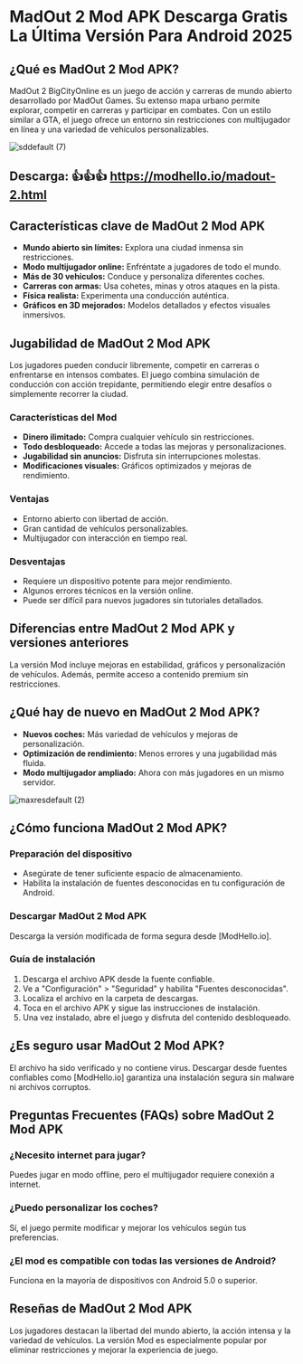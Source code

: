# MadOut 2 Mod APK Descarga Gratis La Última Versión Para Android 2025

## ¿Qué es MadOut 2 Mod APK?
MadOut 2 BigCityOnline es un juego de acción y carreras de mundo abierto desarrollado por MadOut Games. Su extenso mapa urbano permite explorar, competir en carreras y participar en combates. Con un estilo similar a GTA, el juego ofrece un entorno sin restricciones con multijugador en línea y una variedad de vehículos personalizables.

![sddefault (7)](https://github.com/user-attachments/assets/7bcd344b-0d80-4035-aaa6-320ecd476d64)

## Descarga: 👍👍👍 https://modhello.io/madout-2.html

## Características clave de MadOut 2 Mod APK
- **Mundo abierto sin límites:** Explora una ciudad inmensa sin restricciones.
- **Modo multijugador online:** Enfréntate a jugadores de todo el mundo.
- **Más de 30 vehículos:** Conduce y personaliza diferentes coches.
- **Carreras con armas:** Usa cohetes, minas y otros ataques en la pista.
- **Física realista:** Experimenta una conducción auténtica.
- **Gráficos en 3D mejorados:** Modelos detallados y efectos visuales inmersivos.

## Jugabilidad de MadOut 2 Mod APK
Los jugadores pueden conducir libremente, competir en carreras o enfrentarse en intensos combates. El juego combina simulación de conducción con acción trepidante, permitiendo elegir entre desafíos o simplemente recorrer la ciudad.

### Características del Mod
- **Dinero ilimitado:** Compra cualquier vehículo sin restricciones.
- **Todo desbloqueado:** Accede a todas las mejoras y personalizaciones.
- **Jugabilidad sin anuncios:** Disfruta sin interrupciones molestas.
- **Modificaciones visuales:** Gráficos optimizados y mejoras de rendimiento.

### Ventajas
- Entorno abierto con libertad de acción.
- Gran cantidad de vehículos personalizables.
- Multijugador con interacción en tiempo real.

### Desventajas
- Requiere un dispositivo potente para mejor rendimiento.
- Algunos errores técnicos en la versión online.
- Puede ser difícil para nuevos jugadores sin tutoriales detallados.

## Diferencias entre MadOut 2 Mod APK y versiones anteriores
La versión Mod incluye mejoras en estabilidad, gráficos y personalización de vehículos. Además, permite acceso a contenido premium sin restricciones.

## ¿Qué hay de nuevo en MadOut 2 Mod APK?
- **Nuevos coches:** Más variedad de vehículos y mejoras de personalización.
- **Optimización de rendimiento:** Menos errores y una jugabilidad más fluida.
- **Modo multijugador ampliado:** Ahora con más jugadores en un mismo servidor.

![maxresdefault (2)](https://github.com/user-attachments/assets/21f28295-8bce-4b34-aa6f-b78d88993562)

## ¿Cómo funciona MadOut 2 Mod APK?
### Preparación del dispositivo
- Asegúrate de tener suficiente espacio de almacenamiento.
- Habilita la instalación de fuentes desconocidas en tu configuración de Android.

### Descargar MadOut 2 Mod APK
Descarga la versión modificada de forma segura desde [ModHello.io].

### Guía de instalación
1. Descarga el archivo APK desde la fuente confiable.
2. Ve a "Configuración" > "Seguridad" y habilita "Fuentes desconocidas".
3. Localiza el archivo en la carpeta de descargas.
4. Toca en el archivo APK y sigue las instrucciones de instalación.
5. Una vez instalado, abre el juego y disfruta del contenido desbloqueado.

## ¿Es seguro usar MadOut 2 Mod APK?
El archivo ha sido verificado y no contiene virus. Descargar desde fuentes confiables como [ModHello.io] garantiza una instalación segura sin malware ni archivos corruptos.

## Preguntas Frecuentes (FAQs) sobre MadOut 2 Mod APK
### ¿Necesito internet para jugar?
Puedes jugar en modo offline, pero el multijugador requiere conexión a internet.

### ¿Puedo personalizar los coches?
Sí, el juego permite modificar y mejorar los vehículos según tus preferencias.

### ¿El mod es compatible con todas las versiones de Android?
Funciona en la mayoría de dispositivos con Android 5.0 o superior.

## Reseñas de MadOut 2 Mod APK
Los jugadores destacan la libertad del mundo abierto, la acción intensa y la variedad de vehículos. La versión Mod es especialmente popular por eliminar restricciones y mejorar la experiencia de juego.
